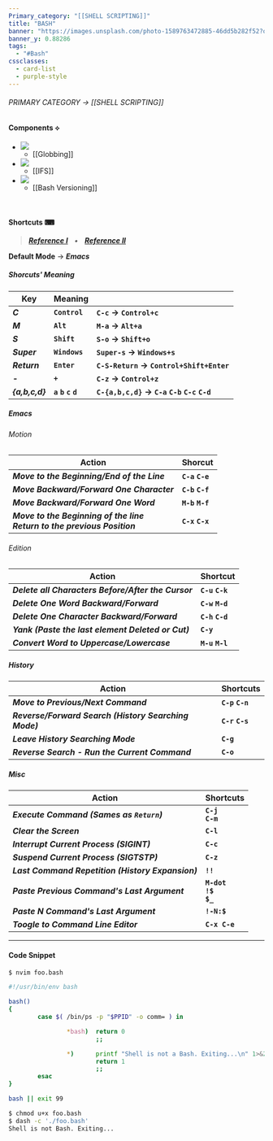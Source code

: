 ```yaml
---
Primary_category: "[[SHELL SCRIPTING]]"
title: "BASH"
banner: "https://images.unsplash.com/photo-1589763472885-46dd5b282f52?q=80&w=1748&auto=format&fit=crop&ixlib=rb-4.0.3&ixid=M3wxMjA3fDB8MHxwaG90by1wYWdlfHx8fGVufDB8fHx8fA%3D%3D"
banner_y: 0.88286
tags:
  - "#Bash"
cssclasses:
  - card-list
  - purple-style
---
```

###### PRIMARY CATEGORY → [[SHELL SCRIPTING]]

#### Components ⟡

- ![](https://i.pinimg.com/736x/6b/e7/f7/6be7f7b015f91caab4a092f6f11de5a1.jpg)
	- [[Globbing]]
- ![](https://i.pinimg.com/736x/6b/e7/f7/6be7f7b015f91caab4a092f6f11de5a1.jpg)
	- [[IFS]]
- ![](https://i.pinimg.com/736x/6b/e7/f7/6be7f7b015f91caab4a092f6f11de5a1.jpg)
	- [[Bash Versioning]]

<br>

#### Shortcuts ⌨

> ***[Reference I](https://www.enlinux.com/bash-keyboard-shortcuts/)&nbsp;&nbsp;&nbsp;&nbsp;•&nbsp;&nbsp;&nbsp;&nbsp;[Reference II](https://www.gnu.org/software/bash/manual/bash.html#Bindable-Readline-Commands)***

**Default Mode** → ***Emacs***

##### *Shorcuts' Meaning*

| **Key** | **Meaning** | |
| --- | --- | --- |
| ***C*** | **`Control`** | **`C-c` → `Control+c`** |
| ***M*** | **`Alt`** | **`M-a` → `Alt+a`** |
| ***S*** | **`Shift`** | **`S-o` → `Shift+o`**  |
| ***Super*** | **`Windows`** | **`Super-s` → `Windows+s`** |
| ***Return*** | **`Enter`** | **`C-S-Return` → `Control+Shift+Enter`** |
| ***-*** | **`+`** | **`C-z` → `Control+z`** |
| ***{a,b,c,d}*** | **`a` `b` `c` `d`** | **`C-{a,b,c,d}` → `C-a` `C-b` `C-c` `C-d`** |

##### *Emacs*

###### Motion

| **Action** | **Shorcut** |
| --- | --- |
| ***Move to the Beginning/End of the Line*** | **`C-a` `C-e`** |
| ***Move Backward/Forward One Character*** | **`C-b` `C-f`** |
| ***Move Backward/Forward One Word*** | **`M-b` `M-f`** |
| ***Move to the Beginning of the line <br> Return to the previous Position*** | **`C-x` `C-x`** |

###### Edition

| **Action** | **Shortcut** |
| --- | --- |
| ***Delete all Characters Before/After the Cursor*** | **`C-u` `C-k`** |
| ***Delete One Word Backward/Forward*** | **`C-w` `M-d`** |
| ***Delete One Character Backward/Forward*** | **`C-h` `C-d`** |
| ***Yank (Paste the last element Deleted or Cut)*** | **`C-y`** |
| ***Convert Word to Uppercase/Lowercase*** | **`M-u` `M-l`** |

##### *History*

| **Action** | **Shortcuts** |
| --- | --- |
| ***Move to Previous/Next Command*** | **`C-p` `C-n`** |
| ***Reverse/Forward Search (History Searching Mode)*** | **`C-r` `C-s`** |
| ***Leave History Searching Mode*** | **`C-g`** |
| ***Reverse Search - Run the Current Command*** | **`C-o`** |

##### *Misc*

| **Action** | **Shortcuts** |
| --- | --- |
| ***Execute Command (Sames as `Return`)*** | **`C-j` <br> `C-m`** |
| ***Clear the Screen*** | **`C-l`** |
| ***Interrupt Current Process (SIGINT)*** | **`C-c`** |
| ***Suspend Current Process (SIGTSTP)*** | **`C-z`** |
| ***Last Command Repetition (History Expansion)*** | **`!!`** |
| ***Paste Previous Command's Last Argument*** | **`M-dot` <br> `!$` <br> `$_`** |
| ***Paste N Command's Last Argument*** | **`!-N:$`** |
| ***Toogle to Command Line Editor*** | **`C-x C-e`** |

---

#### Code Snippet

```bash
$ nvim foo.bash
```

```bash
#!/usr/bin/env bash

bash()
{
        case $( /bin/ps -p "$PPID" -o comm= ) in

                *bash)  return 0
                        ;;

                *)      printf "Shell is not a Bash. Exiting...\n" 1>&2
                        return 1
                        ;;
        esac
}

bash || exit 99
```

```bash
$ chmod u+x foo.bash
$ dash -c './foo.bash'
Shell is not Bash. Exiting...
```
